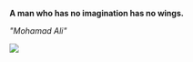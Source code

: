 **A man who has no imagination has no wings.**

*"Mohamad Ali"*

![](https://api.nosense.lol/ghvc/?username=cdfrm)